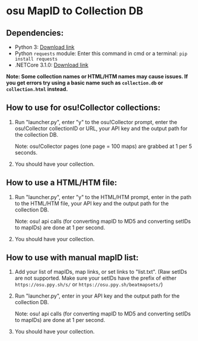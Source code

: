 # osu MapID to Collection DB 

## Dependencies:

- Python 3: [Download link](https://www.python.org/downloads/)
- Python `requests` module: Enter this command in cmd or a terminal: `pip install requests`
- .NETCore 3.1.0: [Download link](https://dotnet.microsoft.com/download/dotnet/thank-you/runtime-desktop-3.1.20-windows-x64-installer)

**Note: Some collection names or HTML/HTM names may cause issues. If you get errors try using a basic name such as `collection.db` or `collection.html` instead.**

## How to use for osu!Collector collections:
1. Run "launcher.py", enter "y" to the osu!Collector prompt, enter the osu!Collector collectionID or URL, your API key and the output path for the collection DB. 

    Note: osu!Collector pages (one page = 100 maps) are grabbed at 1 per 5 seconds.
2. You should have your collection.

## How to use a HTML/HTM file:
1. Run "launcher.py", enter "y" to the HTML/HTM prompt, enter in the path to the HTML/HTM file, your API key and the output path for the collection DB. 


    Note: osu! api calls (for converting mapID to MD5 and converting setIDs to mapIDs) are done at 1 per second.
3. You should have your collection.

## How to use with manual mapID list:
1. Add your list of mapIDs, map links, or set links to "list.txt". (Raw setIDs are not supported. Make sure your setIDs have the prefix of either `https://osu.ppy.sh/s/` or `https://osu.ppy.sh/beatmapsets/`)
2. Run "launcher.py", enter in your API key and the output path for the collection DB.

    Note: osu! api calls (for converting mapID to MD5 and converting setIDs to mapIDs) are done at 1 per second.
3. You should have your collection.
